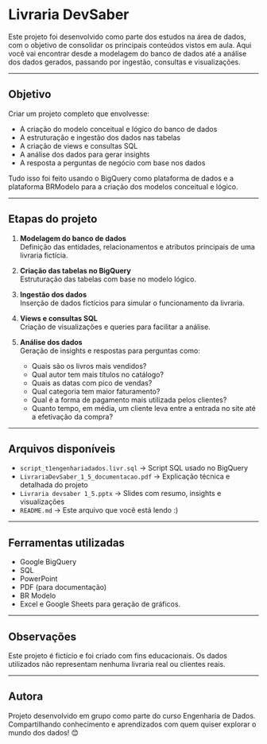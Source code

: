 # Livraria DevSaber

Este projeto foi desenvolvido como parte dos estudos na área de dados, com o objetivo de consolidar os principais conteúdos vistos em aula. Aqui você vai encontrar desde a modelagem do banco de dados até a análise dos dados gerados, passando por ingestão, consultas e visualizações.

---

## Objetivo

Criar um projeto completo que envolvesse:

- A criação do modelo conceitual e lógico do banco de dados
- A estruturação e ingestão dos dados nas tabelas
- A criação de views e consultas SQL
- A análise dos dados para gerar insights
- A resposta a perguntas de negócio com base nos dados

Tudo isso foi feito usando o BigQuery como plataforma de dados e a plataforma BRModelo para a criação dos modelos conceitual e lógico.

---

## Etapas do projeto

1. **Modelagem do banco de dados**  
   Definição das entidades, relacionamentos e atributos principais de uma livraria fictícia.

2. **Criação das tabelas no BigQuery**  
   Estruturação das tabelas com base no modelo lógico.

3. **Ingestão dos dados**  
   Inserção de dados fictícios para simular o funcionamento da livraria.

4. **Views e consultas SQL**  
   Criação de visualizações e queries para facilitar a análise.

5. **Análise dos dados**  
   Geração de insights e respostas para perguntas como:
   - Quais são os livros mais vendidos?
   - Qual autor tem mais títulos no catálogo?
   - Quais as datas com pico de vendas?
   - Qual categoria tem maior faturamento?
   - Qual é a forma de pagamento mais utilizada pelos clientes?
   - Quanto tempo, em média, um cliente leva entre a entrada no site até a efetivação da compra?

---

## Arquivos disponíveis

- `script_t1engenhariadados.livr.sql` → Script SQL usado no BigQuery
- `LivrariaDevSaber_1_5_documentacao.pdf` → Explicação técnica e detalhada do projeto
- `Livraria devsaber 1_5.pptx` → Slides com resumo, insights e visualizações
- `README.md` → Este arquivo que você está lendo :)

---

## Ferramentas utilizadas

- Google BigQuery
- SQL
- PowerPoint
- PDF (para documentação)
- BR Modelo
- Excel e Google Sheets para geração de gráficos.

---

## Observações

Este projeto é fictício e foi criado com fins educacionais. 
Os dados utilizados não representam nenhuma livraria real ou clientes reais.

---

## Autora

Projeto desenvolvido em grupo como parte do curso Engenharia de Dados.  
Compartilhando conhecimento e aprendizados com quem quiser explorar o mundo dos dados! 😊
